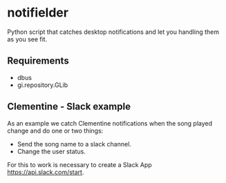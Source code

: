 # notifielder

Python script that catches desktop notifications and let you handling them as you see fit.

## Requirements

- dbus
- gi.repository.GLib

## Clementine - Slack example

As an example we catch Clementine notifications when the song played change and do one or two things:
- Send the song name to a slack channel.
- Change the user status.

For this to work is necessary to create a Slack App https://api.slack.com/start.